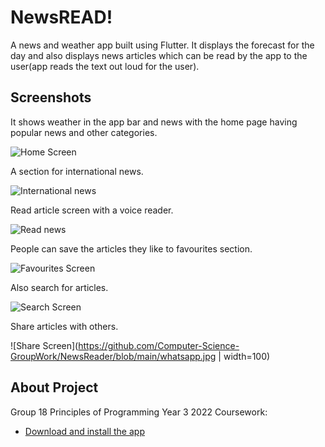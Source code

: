 # NewsREAD!

A news and weather app built using Flutter.
It displays the forecast for the day and also displays news articles which can be read by the app to the user(app reads the text out loud for the user).

## Screenshots

It shows weather in the app bar and news with the home page having popular news and other categories.

![Home Screen](https://github.com/Computer-Science-GroupWork/NewsReader/blob/bb47cce7e7cdeacdf38507775a13ced5cab7df1f/image4.png?raw=true)

A section for international news.

![International news](https://github.com/Computer-Science-GroupWork/NewsReader/blob/7390e52f87fc7315b3326af12203f24efeea4ea5/image3.jpg?raw=true)

Read article screen with a voice reader.

![Read news](https://github.com/Computer-Science-GroupWork/NewsReader/blob/main/detail.jpg?)

People can save the articles they like to favourites section.

![Favourites Screen](https://github.com/Computer-Science-GroupWork/NewsReader/blob/7390e52f87fc7315b3326af12203f24efeea4ea5/image2.jpg?raw=true)

Also search for articles.

![Search Screen](https://github.com/Computer-Science-GroupWork/NewsReader/blob/7390e52f87fc7315b3326af12203f24efeea4ea5/image1.jpg?raw=true)

Share articles with others.

![Share Screen](https://github.com/Computer-Science-GroupWork/NewsReader/blob/main/whatsapp.jpg | width=100)


## About Project

Group 18 Principles of Programming Year 3 2022 Coursework:

- [Download and install the app](https://drive.google.com/file/d/1amFlNNBS385fDTaSQMIcpH-kfVBVQ2nQ/view?usp=sharing)

